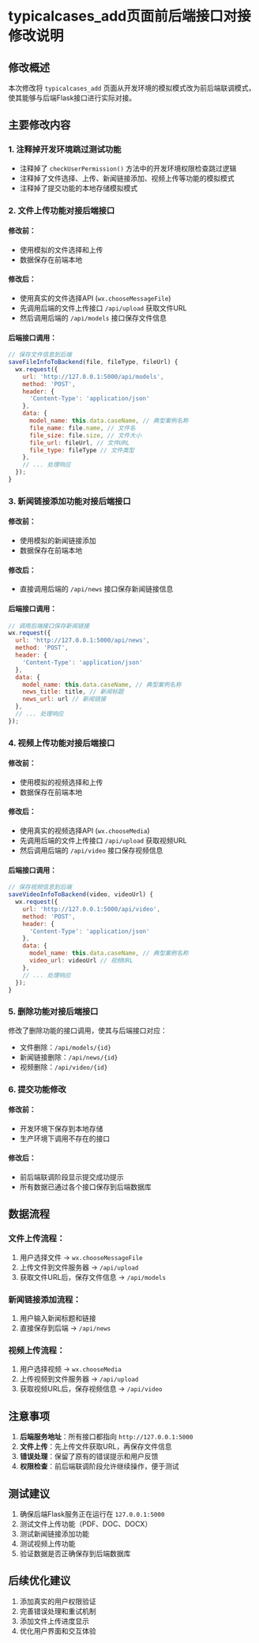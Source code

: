 # typicalcases_add页面前后端接口对接修改说明

## 修改概述

本次修改将 `typicalcases_add` 页面从开发环境的模拟模式改为前后端联调模式，使其能够与后端Flask接口进行实际对接。

## 主要修改内容

### 1. 注释掉开发环境跳过测试功能

- 注释掉了 `checkUserPermission()` 方法中的开发环境权限检查跳过逻辑
- 注释掉了文件选择、上传、新闻链接添加、视频上传等功能的模拟模式
- 注释掉了提交功能的本地存储模拟模式

### 2. 文件上传功能对接后端接口

#### 修改前：
- 使用模拟的文件选择和上传
- 数据保存在前端本地

#### 修改后：
- 使用真实的文件选择API (`wx.chooseMessageFile`)
- 先调用后端的文件上传接口 `/api/upload` 获取文件URL
- 然后调用后端的 `/api/models` 接口保存文件信息

#### 后端接口调用：
```javascript
// 保存文件信息到后端
saveFileInfoToBackend(file, fileType, fileUrl) {
  wx.request({
    url: 'http://127.0.0.1:5000/api/models',
    method: 'POST',
    header: {
      'Content-Type': 'application/json'
    },
    data: {
      model_name: this.data.caseName, // 典型案例名称
      file_name: file.name, // 文件名
      file_size: file.size, // 文件大小
      file_url: fileUrl, // 文件URL
      file_type: fileType // 文件类型
    },
    // ... 处理响应
  });
}
```

### 3. 新闻链接添加功能对接后端接口

#### 修改前：
- 使用模拟的新闻链接添加
- 数据保存在前端本地

#### 修改后：
- 直接调用后端的 `/api/news` 接口保存新闻链接信息

#### 后端接口调用：
```javascript
// 调用后端接口保存新闻链接
wx.request({
  url: 'http://127.0.0.1:5000/api/news',
  method: 'POST',
  header: {
    'Content-Type': 'application/json'
  },
  data: {
    model_name: this.data.caseName, // 典型案例名称
    news_title: title, // 新闻标题
    news_url: url // 新闻链接
  },
  // ... 处理响应
});
```

### 4. 视频上传功能对接后端接口

#### 修改前：
- 使用模拟的视频选择和上传
- 数据保存在前端本地

#### 修改后：
- 使用真实的视频选择API (`wx.chooseMedia`)
- 先调用后端的文件上传接口 `/api/upload` 获取视频URL
- 然后调用后端的 `/api/video` 接口保存视频信息

#### 后端接口调用：
```javascript
// 保存视频信息到后端
saveVideoInfoToBackend(video, videoUrl) {
  wx.request({
    url: 'http://127.0.0.1:5000/api/video',
    method: 'POST',
    header: {
      'Content-Type': 'application/json'
    },
    data: {
      model_name: this.data.caseName, // 典型案例名称
      video_url: videoUrl // 视频URL
    },
    // ... 处理响应
  });
}
```

### 5. 删除功能对接后端接口

修改了删除功能的接口调用，使其与后端接口对应：
- 文件删除：`/api/models/{id}`
- 新闻链接删除：`/api/news/{id}`
- 视频删除：`/api/video/{id}`

### 6. 提交功能修改

#### 修改前：
- 开发环境下保存到本地存储
- 生产环境下调用不存在的接口

#### 修改后：
- 前后端联调阶段显示提交成功提示
- 所有数据已通过各个接口保存到后端数据库

## 数据流程

### 文件上传流程：
1. 用户选择文件 → `wx.chooseMessageFile`
2. 上传文件到文件服务器 → `/api/upload`
3. 获取文件URL后，保存文件信息 → `/api/models`

### 新闻链接添加流程：
1. 用户输入新闻标题和链接
2. 直接保存到后端 → `/api/news`

### 视频上传流程：
1. 用户选择视频 → `wx.chooseMedia`
2. 上传视频到文件服务器 → `/api/upload`
3. 获取视频URL后，保存视频信息 → `/api/video`

## 注意事项

1. **后端服务地址**：所有接口都指向 `http://127.0.0.1:5000`
2. **文件上传**：先上传文件获取URL，再保存文件信息
3. **错误处理**：保留了原有的错误提示和用户反馈
4. **权限检查**：前后端联调阶段允许继续操作，便于测试

## 测试建议

1. 确保后端Flask服务正在运行在 `127.0.0.1:5000`
2. 测试文件上传功能（PDF、DOC、DOCX）
3. 测试新闻链接添加功能
4. 测试视频上传功能
5. 验证数据是否正确保存到后端数据库

## 后续优化建议

1. 添加真实的用户权限验证
2. 完善错误处理和重试机制
3. 添加文件上传进度显示
4. 优化用户界面和交互体验

